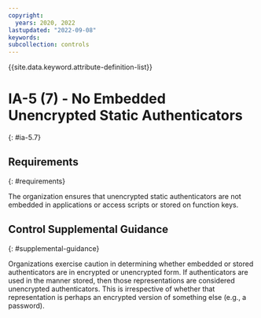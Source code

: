```yaml
---
copyright:
  years: 2020, 2022
lastupdated: "2022-09-08"
keywords: 
subcollection: controls
---
```


{{site.data.keyword.attribute-definition-list}}

# IA-5 (7) - No Embedded Unencrypted Static Authenticators
{: #ia-5.7}

## Requirements
{: #requirements}

The organization ensures that unencrypted static authenticators are not embedded in applications or access scripts or stored on function keys.

## Control Supplemental Guidance
{: #supplemental-guidance}

Organizations exercise caution in determining whether embedded or stored authenticators are in encrypted or unencrypted form. If authenticators are used in the manner stored, then those representations are considered unencrypted authenticators. This is irrespective of whether that representation is perhaps an encrypted version of something else (e.g., a password).


